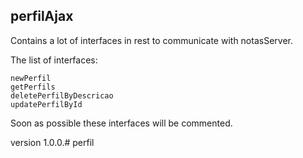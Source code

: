 perfilAjax
-------------

Contains a lot of interfaces in rest to communicate with notasServer.

The list of interfaces:

	newPerfil
	getPerfils
	deletePerfilByDescricao
	updatePerfilById

Soon as possible these interfaces will be commented.

version 1.0.0.# perfil
